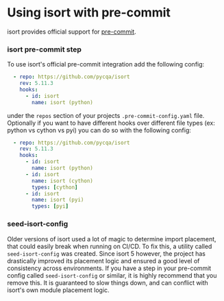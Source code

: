 Using isort with pre-commit
========

isort provides official support for [pre-commit](https://pre-commit.com/).

### isort pre-commit step

To use isort's official pre-commit integration add the following config:

```yaml
  - repo: https://github.com/pycqa/isort
    rev: 5.11.3
    hooks:
      - id: isort
        name: isort (python)
```

under the `repos` section of your projects `.pre-commit-config.yaml` file.  Optionally if you want to have different hooks
over different file types (ex: python vs cython vs pyi) you can do so with the following config:

```yaml
  - repo: https://github.com/pycqa/isort
    rev: 5.11.3
    hooks:
      - id: isort
        name: isort (python)
      - id: isort
        name: isort (cython)
        types: [cython]
      - id: isort
        name: isort (pyi)
        types: [pyi]
```

### seed-isort-config

Older versions of isort used a lot of magic to determine import placement, that could easily break when running on CI/CD.
To fix this, a utility called `seed-isort-config` was created. Since isort 5 however, the project has drastically improved its placement
logic and ensured a good level of consistency across environments.
If you have a step in your pre-commit config called `seed-isort-config` or similar, it is highly recommend that you remove this.
It is guaranteed to slow things down, and can conflict with isort's own module placement logic.
